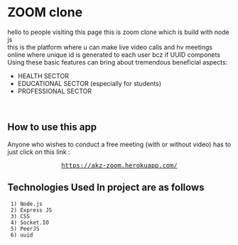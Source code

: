 # ZOOM clone #
hello to people visiting this page this is zoom clone which is build with node js
 <br/>
this is the platform where u can make live video calls and hv meetings online where
unique id is generated to each user bcz if UUID componets <br/>
Using these basic features can bring about tremendous beneficial aspects: <br/>
* HEALTH SECTOR <br/> 
* EDUCATIONAL SECTOR (especially for students) <br/>
* PROFESSIONAL SECTOR
<br/>

How to use this app 
---------------
Anyone who wishes to conduct a free meeting (with or without video) has to just click on this link : <br/>
<div align="center">
<pre>
<a href="https://thawing-headland-23372.herokuapp.com/">https://akz-zoom.herokuapp.com/</a>
</pre>
</div>


## Technologies Used In project are as follows ##
```
 1) Node.js
 2) Express JS
 3) CSS
 4) Socket.IO
 5) PeerJS
 6) uuid
```

